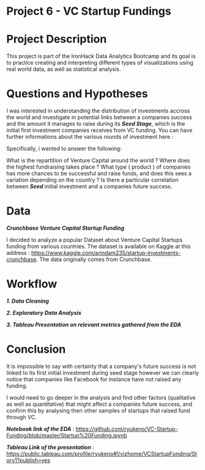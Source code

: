 # Project 6 - VC Startup Fundings

# Project Description

This project is part of the IronHack Data Analytics Bootcamp and its goal is to practice creating and interpreting different types of visualizations using real world data, as well as statistical analysis.



# Questions and Hypotheses

I was interested in understanding the distribution of investments accross the world and investigate in potential links between a companies success and the amount it manages to raise during its ***Seed Stage***, which is the initial first investment companies receives from VC funding. You can have further informations about the various rounds of investment here :

Specifically, i wanted to answer the following:

What is the repartition of Venture Capital around the world ? 
Where does the highest fundraising takes place ? 
What type ( product )  of companies has more chances to be successful and raise funds, and does this sees a variation depending on the country ?
Is there a particular correlation between ***Seed*** initial investment and a companies future success.

# Data
***Crunchbase Venture Capital Startup Funding***

I decided to analyze a popular Dataset about Venture Capital Startups funding from various countries. The dataset is available on Kaggle at this address : https://www.kaggle.com/arindam235/startup-investments-crunchbase. The data originally comes from Crunchbase.

# Workflow 

***1. Data Cleaning***

***2. Exploratory Data Analysis***

***3. Tableau Presentation on relevant metrics gathered from the EDA***


# Conclusion

It is impossible to say with certainty that a company's future success is not linked to its first initial investment during seed stage however we can clearly notice that companies like Facebook for instance have not raised any funding.

I would need to go deeper in the analysis and find other factors (qualitative as well as quantitative) that might affect a companies future success, and confirm this by analysing then other samples of startups that raised fund through VC.

***Notebook link of the EDA*** : https://github.com/ryukeno/VC-Startup-Funding/blob/master/Startup%20Funding.ipynb

***Tableau Link of the presentation*** : https://public.tableau.com/profile/ryukeno#!/vizhome/VCStartupFunding/Story1?publish=yes
